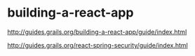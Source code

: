 # building-a-react-app

http://guides.grails.org/building-a-react-app/guide/index.html

http://guides.grails.org/react-spring-security/guide/index.html

